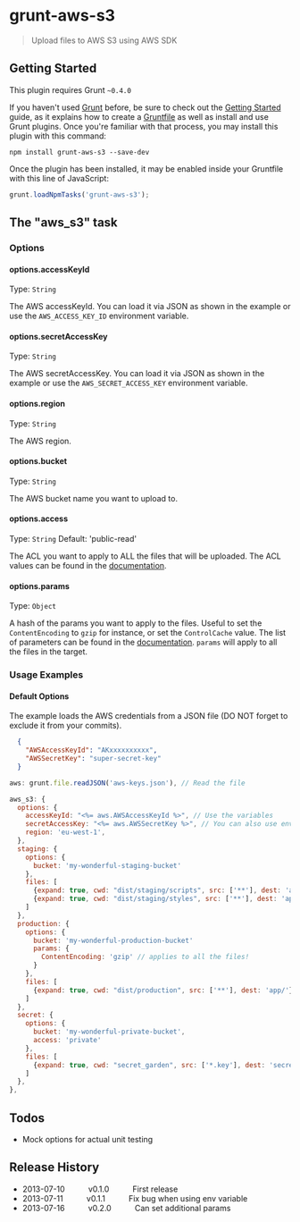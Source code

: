 # grunt-aws-s3

> Upload files to AWS S3 using AWS SDK

## Getting Started
This plugin requires Grunt `~0.4.0`

If you haven't used [Grunt](http://gruntjs.com/) before, be sure to check out the [Getting Started](http://gruntjs.com/getting-started) guide, as it explains how to create a [Gruntfile](http://gruntjs.com/sample-gruntfile) as well as install and use Grunt plugins. Once you're familiar with that process, you may install this plugin with this command:

```shell
npm install grunt-aws-s3 --save-dev
```

Once the plugin has been installed, it may be enabled inside your Gruntfile with this line of JavaScript:

```js
grunt.loadNpmTasks('grunt-aws-s3');
```

## The "aws_s3" task

### Options

#### options.accessKeyId
Type: `String`

The AWS accessKeyId. You can load it via JSON as shown in the example or use the `AWS_ACCESS_KEY_ID` environment variable.

#### options.secretAccessKey
Type: `String`

The AWS secretAccessKey. You can load it via JSON as shown in the example or use the `AWS_SECRET_ACCESS_KEY` environment variable.

#### options.region
Type: `String`

The AWS region.

#### options.bucket
Type: `String`

The AWS bucket name you want to upload to.

#### options.access
Type: `String`
Default: 'public-read'

The ACL you want to apply to ALL the files that will be uploaded. The ACL values can be found in the [documentation](http://docs.aws.amazon.com/AWSJavaScriptSDK/latest/AWS/S3_20060301.html#putObject-property).

#### options.params
Type: `Object`

A hash of the params you want to apply to the files. Useful to set the `ContentEncoding` to `gzip` for instance, or set the `ControlCache` value. The list of parameters can be found in the [documentation](http://docs.aws.amazon.com/AWSJavaScriptSDK/latest/AWS/S3_20060301.html#putObject-property). `params` will apply to all the files in the target.

### Usage Examples

#### Default Options
The example loads the AWS credentials from a JSON file (DO NOT forget to exclude it from your commits).

```JSON
  {
    "AWSAccessKeyId": "AKxxxxxxxxxx",
    "AWSSecretKey": "super-secret-key"
  }
```

```js
aws: grunt.file.readJSON('aws-keys.json'), // Read the file

aws_s3: {
  options: {
    accessKeyId: "<%= aws.AWSAccessKeyId %>", // Use the variables
    secretAccessKey: "<%= aws.AWSSecretKey %>", // You can also use env variables
    region: 'eu-west-1',
  },
  staging: {
    options: {
      bucket: 'my-wonderful-staging-bucket'
    },
    files: [
      {expand: true, cwd: "dist/staging/scripts", src: ['**'], dest: 'app/scripts'},
      {expand: true, cwd: "dist/staging/styles", src: ['**'], dest: 'app/styles'},
    ]
  },
  production: {
    options: {
      bucket: 'my-wonderful-production-bucket'
      params: {
        ContentEncoding: 'gzip' // applies to all the files!
      }
    },
    files: [
      {expand: true, cwd: "dist/production", src: ['**'], dest: 'app/'},
    ]
  },
  secret: {
    options: {
      bucket: 'my-wonderful-private-bucket',
      access: 'private'
    },
    files: [
      {expand: true, cwd: "secret_garden", src: ['*.key'], dest: 'secret/'},
    ]
  },
},
```

## Todos
- Mock options for actual unit testing

## Release History
* 2013-07-10   v0.1.0   First release
* 2013-07-11   v0.1.1   Fix bug when using env variable
* 2013-07-16   v0.2.0   Can set additional params
